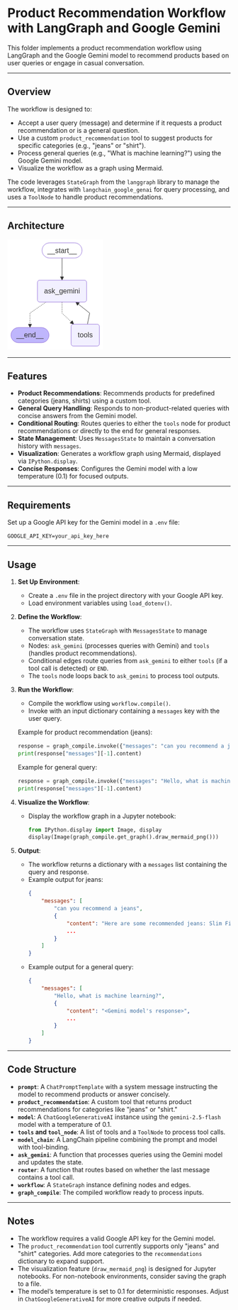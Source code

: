 # Product Recommendation Workflow with LangGraph and Google Gemini

This folder implements a product recommendation workflow using LangGraph and the Google Gemini model to recommend products based on user queries or engage in casual conversation.

---

## Overview

The workflow is designed to:
- Accept a user query (message) and determine if it requests a product recommendation or is a general question.
- Use a custom `product_recommendation` tool to suggest products for specific categories (e.g., "jeans" or "shirt").
- Process general queries (e.g., "What is machine learning?") using the Google Gemini model.
- Visualize the workflow as a graph using Mermaid.

The code leverages `StateGraph` from the `langgraph` library to manage the workflow, integrates with `langchain_google_genai` for query processing, and uses a `ToolNode` to handle product recommendations.

---

## Architecture
![Graph](images/graph.png)

---

## Features

- **Product Recommendations**: Recommends products for predefined categories (jeans, shirts) using a custom tool.
- **General Query Handling**: Responds to non-product-related queries with concise answers from the Gemini model.
- **Conditional Routing**: Routes queries to either the `tools` node for product recommendations or directly to the end for general responses.
- **State Management**: Uses `MessagesState` to maintain a conversation history with `messages`.
- **Visualization**: Generates a workflow graph using Mermaid, displayed via `IPython.display`.
- **Concise Responses**: Configures the Gemini model with a low temperature (0.1) for focused outputs.

---

## Requirements

Set up a Google API key for the Gemini model in a `.env` file:

```plaintext
GOOGLE_API_KEY=your_api_key_here
```

---

## Usage

1. **Set Up Environment**:
   - Create a `.env` file in the project directory with your Google API key.
   - Load environment variables using `load_dotenv()`.

2. **Define the Workflow**:
   - The workflow uses `StateGraph` with `MessagesState` to manage conversation state.
   - Nodes: `ask_gemini` (processes queries with Gemini) and `tools` (handles product recommendations).
   - Conditional edges route queries from `ask_gemini` to either `tools` (if a tool call is detected) or `END`.
   - The `tools` node loops back to `ask_gemini` to process tool outputs.

3. **Run the Workflow**:
   - Compile the workflow using `workflow.compile()`.
   - Invoke with an input dictionary containing a `messages` key with the user query.

   Example for product recommendation (jeans):
   ```python
   response = graph_compile.invoke({"messages": "can you recommend a jeans"})
   print(response["messages"][-1].content)
   ```

   Example for general query:
   ```python
   response = graph_compile.invoke({"messages": "Hello, what is machine learning?"})
   print(response["messages"][-1].content)
   ```

4. **Visualize the Workflow**:
   - Display the workflow graph in a Jupyter notebook:
     ```python
     from IPython.display import Image, display
     display(Image(graph_compile.get_graph().draw_mermaid_png()))
     ```

5. **Output**:
   - The workflow returns a dictionary with a `messages` list containing the query and response.
   - Example output for jeans:
     ```json
     {
         "messages": [
             "can you recommend a jeans",
             {
                 "content": "Here are some recommended jeans: Slim Fit Blue Jeans, Regular Fit Black Jeans, Distressed Denim Jeans, Tapered Fit Grey Jeans",
                 ...
             }
         ]
     }
     ```
   - Example output for a general query:
     ```json
     {
         "messages": [
             "Hello, what is machine learning?",
             {
                 "content": "<Gemini model's response>",
                 ...
             }
         ]
     }
     ```

---

## Code Structure

- **`prompt`**: A `ChatPromptTemplate` with a system message instructing the model to recommend products or answer concisely.
- **`product_recommendation`**: A custom tool that returns product recommendations for categories like "jeans" or "shirt."
- **`model`**: A `ChatGoogleGenerativeAI` instance using the `gemini-2.5-flash` model with a temperature of 0.1.
- **`tools` and `tool_node`**: A list of tools and a `ToolNode` to process tool calls.
- **`model_chain`**: A LangChain pipeline combining the prompt and model with tool-binding.
- **`ask_gemini`**: A function that processes queries using the Gemini model and updates the state.
- **`router`**: A function that routes based on whether the last message contains a tool call.
- **`workflow`**: A `StateGraph` instance defining nodes and edges.
- **`graph_compile`**: The compiled workflow ready to process inputs.

---

## Notes

- The workflow requires a valid Google API key for the Gemini model.
- The `product_recommendation` tool currently supports only "jeans" and "shirt" categories. Add more categories to the `recommendations` dictionary to expand support.
- The visualization feature (`draw_mermaid_png`) is designed for Jupyter notebooks. For non-notebook environments, consider saving the graph to a file.
- The model’s temperature is set to 0.1 for deterministic responses. Adjust in `ChatGoogleGenerativeAI` for more creative outputs if needed.